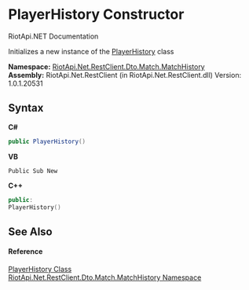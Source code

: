 # PlayerHistory Constructor 
RiotApi.NET Documentation 

Initializes a new instance of the <a href="c74d32c5-b91e-58ca-44e6-16af767f83f4">PlayerHistory</a> class

**Namespace:**&nbsp;<a href="c79636f5-9d79-3c46-e4a4-26f17b6e48df">RiotApi.Net.RestClient.Dto.Match.MatchHistory</a><br />**Assembly:**&nbsp;RiotApi.Net.RestClient (in RiotApi.Net.RestClient.dll) Version: 1.0.1.20531

## Syntax

**C#**<br />
``` C#
public PlayerHistory()
```

**VB**<br />
``` VB
Public Sub New
```

**C++**<br />
``` C++
public:
PlayerHistory()
```


## See Also


#### Reference
<a href="c74d32c5-b91e-58ca-44e6-16af767f83f4">PlayerHistory Class</a><br /><a href="c79636f5-9d79-3c46-e4a4-26f17b6e48df">RiotApi.Net.RestClient.Dto.Match.MatchHistory Namespace</a><br />